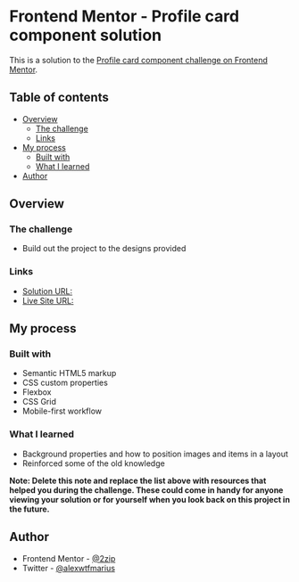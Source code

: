 # Frontend Mentor - Profile card component solution

This is a solution to the [Profile card component challenge on Frontend Mentor](https://www.frontendmentor.io/challenges/profile-card-component-cfArpWshJ).

## Table of contents

- [Overview](#overview)
  - [The challenge](#the-challenge)
  - [Links](#links)
- [My process](#my-process)
  - [Built with](#built-with)
  - [What I learned](#what-i-learned)
- [Author](#author)


## Overview

### The challenge

- Build out the project to the designs provided


### Links

- [Solution URL:](https://your-solution-url.com)
- [Live Site URL:](https://2zip.github.io/profile-card-component-main/)

## My process


### Built with

- Semantic HTML5 markup
- CSS custom properties
- Flexbox
- CSS Grid
- Mobile-first workflow


### What I learned

- Background properties and how to position images and items in a layout
- Reinforced some of the old knowledge


**Note: Delete this note and replace the list above with resources that helped you during the challenge. These could come in handy for anyone viewing your solution or for yourself when you look back on this project in the future.**

## Author

- Frontend Mentor - [@2zip](https://www.frontendmentor.io/profile/2zip)
- Twitter - [@alexwtfmarius](https://www.twitter.com/alexwtfmarius)


